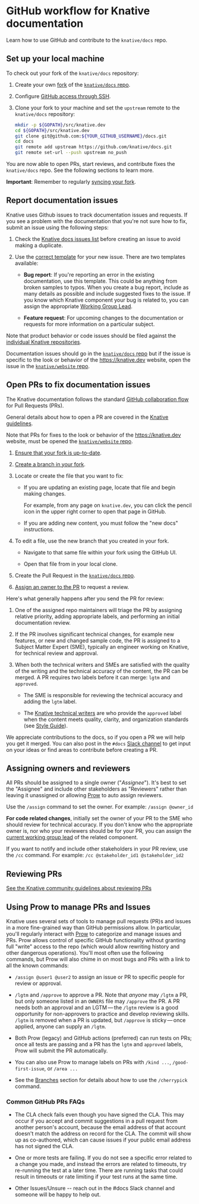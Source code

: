 # GitHub workflow for Knative documentation

Learn how to use GitHub and contribute to the `knative/docs` repo.


## Set up your local machine

To check out your fork of the `knative/docs` repository:

1. Create your own
   [fork](https://help.github.com/articles/fork-a-repo/) of the [`knative/docs` repo](https://github.com/knative/docs).
1. Configure
   [GitHub access through SSH](https://help.github.com/articles/connecting-to-github-with-ssh/).
1. Clone your fork to your machine and set the `upstream` remote to the
   `knative/docs` repository:

    ```bash
    mkdir -p ${GOPATH}/src/knative.dev
    cd ${GOPATH}/src/knative.dev
    git clone git@github.com:${YOUR_GITHUB_USERNAME}/docs.git
    cd docs
    git remote add upstream https://github.com/knative/docs.git
    git remote set-url --push upstream no_push
    ```

You are now able to open PRs, start reviews, and contribute fixes the
`knative/docs` repo. See the following sections to learn more.

**Important**: Remember to regularly
[syncing your fork](https://help.github.com/articles/syncing-a-fork/).


## Report documentation issues

<!-- This could use a pass to reduce the overhead for filing new issues,
and to consolidate items more easily during issue triage. -->

Knative uses Github issues to track documentation issues and requests. If you
see a problem with the documentation that you're not sure how to fix, submit an
issue using the following steps:

1.  Check the [Knative docs issues list](https://github.com/knative/docs/issues)
    before creating an issue to avoid making a duplicate.

2.  Use the [correct template](https://github.com/knative/docs/issues/new) for
    your new issue. There are two templates available:

    - **Bug report**: If you're reporting an error in the existing
      documentation, use this template. This could be anything from broken
      samples to typos. When you create a bug report, include as many details as
      possible and include suggested fixes to the issue. If you know which
      Knative component your bug is related to, you can assign the appropriate
      [Working Group Lead](https://github.com/knative/community/blob/main/working-groups/WORKING-GROUPS.md).

    - **Feature request**: For upcoming changes to the documentation or requests
      for more information on a particular subject.

Note that product behavior or code issues should be filed against the
[individual Knative repositories](http://github.com/knative).

Documentation issues should go in the
[`knative/docs` repo](https://github.com/knative/docs/issues) but if the issue
is specific to the look or behavior of the <https://knative.dev> website, open
the issue in the
[`knative/website` repo](https://github.com/knative/website/issues).


## Open PRs to fix documentation issues

The Knative documentation follows the standard
[GitHub collaboration flow](https://guides.github.com/introduction/flow/)
for Pull Requests (PRs).

General details about how to open a PR are covered in the
[Knative guidelines](https://github.com/knative/community/).

Note that PRs for fixes to the look or behavior of the <https://knative.dev>
website, must be opened the
[`knative/website` repo](https://github.com/knative/website/pulls).

<!-- This could use a pass to be more focused on what a PR submitter should do at the start of the process. -->

1. [Ensure that your fork is up-to-date](https://docs.github.com/en/github/collaborating-with-issues-and-pull-requests/syncing-a-fork).

1. [Create a branch in your fork](https://docs.github.com/en/github/collaborating-with-issues-and-pull-requests/creating-and-deleting-branches-within-your-repository).

1. Locate or create the file that you want to fix:

   - If you are updating an existing page, locate that file and begin making
     changes.

     For example, from any page on `knative.dev`, you can click the
     pencil icon in the upper right corner to open that page in GitHub.

   - If you are adding new content, you must follow the
     "new docs" instructions.

1. To edit a file, use the new branch that you created in your fork.

   - Navigate to that same file within your fork using the GitHub UI.

   - Open that file from in your local clone.

1. Create the Pull Request in the
   [`knative/docs` repo](https://github.com/knative/docs/pulls).

1. [Assign an owner to the PR](#assigning-owners-and-reviewers)
   to request a review.

Here's what generally happens after you send the PR for review:

1.  One of the assigned repo maintainers will triage the PR by assigning
    relative priority, adding appropriate labels, and performing an initial
    documentation review.

2.  If the PR involves significant technical changes, for example new features,
    or new and changed sample code, the PR is assigned to a Subject Matter
    Expert (SME), typically an engineer working on Knative, for technical review
    and approval.

3.  When both the technical writers and SMEs are satisfied with the quality of
    the writing and the technical accuracy of the content, the PR can be merged.
    A PR requires two labels before it can merge: `lgtm` and `approved`.

    - The SME is responsible for reviewing the technical accuracy and adding the
      `lgtm` label.

    - The
      [Knative technical writers](https://github.com/knative/docs/blob/main/OWNERS_ALIASES)
      are who provide the `approved` label when the content meets quality,
      clarity, and organization standards (see [Style Guide](#style-guide)).

We appreciate contributions to the docs, so if you open a PR we will help you
get it merged. You can also post in the `#docs`
[Slack channel](https://knative.slack.com/) to get input on your ideas or find
areas to contribute before creating a PR.


## Assigning owners and reviewers

All PRs should be assigned to a single owner ("_Assignee_"). It's best to set
the "Assignee" and include other stakeholders as "Reviewers" rather than leaving
it unassigned or allowing [Prow](https://prow.k8s.io/command-help) to auto
assign reviewers.

Use the `/assign` command to set the owner. For example: `/assign @owner_id`

**For code related changes**, initially set the owner of your PR to the SME who
should review for technical accuracy. If you don't know who the appropriate
owner is, nor who your reviewers should be for your PR, you can assign the
[current working group lead](https://github.com/knative/community/tree/main/WORKING-GROUPS.md) of the related component.

If you want to notify and include other stakeholders in your PR review, use the
`/cc` command. For example: `/cc @stakeholder_id1 @stakeholder_id2`


## Reviewing PRs

[See the Knative community guidelines about reviewing PRs](https://github.com/knative/community/blob/main/reviewing.md)


## Using Prow to manage PRs and Issues

Knative uses several sets of tools to manage pull requests (PR)s and issues in a
more fine-grained way than GitHub permissions allow. In particular, you'll
regularly interact with
[Prow](https://github.com/kubernetes/test-infra/tree/master/prow) to categorize
and manage issues and PRs. Prow allows control of specific GitHub functionality
without granting full "write" access to the repo (which would allow rewriting
history and other dangerous operations). You'll most often use the following
commands, but Prow will also chime in on most bugs and PRs with a link to all
the known commands:

- `/assign @user1 @user2` to assign an issue or PR to specific people for review
  or approval.

- `/lgtm` and `/approve` to approve a PR. Note that _anyone_ may `/lgtm` a PR,
  but only someone listed in an `OWNERS` file may `/approve` the PR. A PR needs
  both an approval and an LGTM — the `/lgtm` review is a good opportunity for
  non-approvers to practice and develop reviewing skills. `/lgtm` is removed
  when a PR is updated, but `/approve` is sticky — once applied, anyone can
  supply an `/lgtm`.

- Both Prow (legacy) and GitHub actions (preferred) can run tests on PRs; once
  all tests are passing and a PR has the `lgtm` and `approved` labels, Prow will
  submit the PR automatically.

- You can also use Prow to manage labels on PRs with `/kind ...`,
  `/good-first-issue`, or `/area ...`

- See the [Branches](./structure/#branches) section for details about how
  to use the `/cherrypick` command.

### Common GitHub PRs FAQs

* The CLA check fails even though you have signed the CLA. This may occur if you accept and commit
suggestions in a pull request from another person's account, because the email address of that
account doesn't match the address on record for the CLA.
The commit will show up as co-authored, which can cause issues if your public email address has not
signed the CLA.

* One or more tests are failing. If you do not see a specific error related to a change you made,
and instead the errors are related to timeouts, try re-running the test at a later time.
There are running tasks that could result in timeouts or rate limiting if your test runs at the same
time.

* Other Issues/Unsure -- reach out in the #docs Slack channel and someone will be happy to help out.

